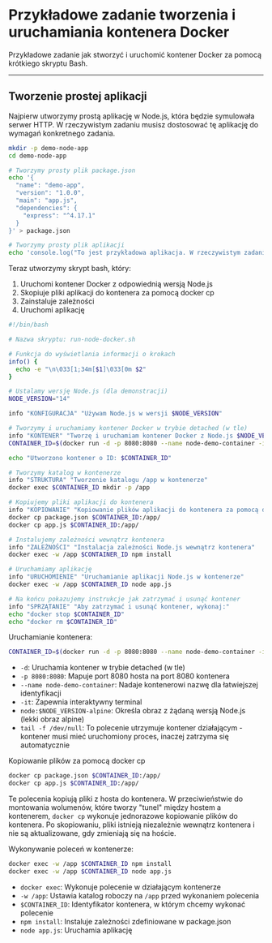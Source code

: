 # Przykładowe zadanie tworzenia i uruchamiania kontenera Docker

Przykładowe zadanie jak stworzyć i uruchomić kontener Docker za pomocą krótkiego skryptu Bash.

---
## Tworzenie prostej aplikacji
Najpierw utworzymy prostą aplikację w Node.js, która będzie symulowała serwer HTTP. W rzeczywistym zadaniu musisz dostosować tę aplikację do wymagań konkretnego zadania.
```bash
mkdir -p demo-node-app
cd demo-node-app

# Tworzymy prosty plik package.json
echo '{
  "name": "demo-app",
  "version": "1.0.0",
  "main": "app.js",
  "dependencies": {
    "express": "^4.17.1"
  }
}' > package.json

# Tworzymy prosty plik aplikacji
echo 'console.log("To jest przykładowa aplikacja. W rzeczywistym zadaniu musisz zaimplementować właściwy kod według wymagań.");' > app.js
```

Teraz utworzymy skrypt bash, który:
1. Uruchomi kontener Docker z odpowiednią wersją Node.js
2. Skopiuje pliki aplikacji do kontenera za pomocą docker cp
3. Zainstaluje zależności
4. Uruchomi aplikację
```sh
#!/bin/bash

# Nazwa skryptu: run-node-docker.sh

# Funkcja do wyświetlania informacji o krokach
info() {
  echo -e "\n\033[1;34m[$1]\033[0m $2"
}

# Ustalamy wersję Node.js (dla demonstracji)
NODE_VERSION="14"

info "KONFIGURACJA" "Używam Node.js w wersji $NODE_VERSION"

# Tworzymy i uruchamiamy kontener Docker w trybie detached (w tle)
info "KONTENER" "Tworzę i uruchamiam kontener Docker z Node.js $NODE_VERSION"
CONTAINER_ID=$(docker run -d -p 8080:8080 --name node-demo-container -it node:$NODE_VERSION-alpine tail -f /dev/null)

echo "Utworzono kontener o ID: $CONTAINER_ID"

# Tworzymy katalog w kontenerze
info "STRUKTURA" "Tworzenie katalogu /app w kontenerze"
docker exec $CONTAINER_ID mkdir -p /app

# Kopiujemy pliki aplikacji do kontenera
info "KOPIOWANIE" "Kopiowanie plików aplikacji do kontenera za pomocą docker cp"
docker cp package.json $CONTAINER_ID:/app/
docker cp app.js $CONTAINER_ID:/app/

# Instalujemy zależności wewnątrz kontenera
info "ZALEŻNOŚCI" "Instalacja zależności Node.js wewnątrz kontenera"
docker exec -w /app $CONTAINER_ID npm install

# Uruchamiamy aplikację
info "URUCHOMIENIE" "Uruchamianie aplikacji Node.js w kontenerze"
docker exec -w /app $CONTAINER_ID node app.js

# Na końcu pokazujemy instrukcje jak zatrzymać i usunąć kontener
info "SPRZĄTANIE" "Aby zatrzymać i usunąć kontener, wykonaj:"
echo "docker stop $CONTAINER_ID"
echo "docker rm $CONTAINER_ID"
```
Uruchamianie kontenera:
```sh
CONTAINER_ID=$(docker run -d -p 8080:8080 --name node-demo-container -it node:$NODE_VERSION-alpine tail -f /dev/null)
```
* `-d`: Uruchamia kontener w trybie detached (w tle)
* `-p 8080:8080`: Mapuje port 8080 hosta na port 8080 kontenera
* `--name node-demo-container`: Nadaje kontenerowi nazwę dla łatwiejszej identyfikacji
* `-it`: Zapewnia interaktywny terminal
* `node:$NODE_VERSION-alpine`: Określa obraz z żądaną wersją Node.js (lekki obraz alpine)
* `tail -f /dev/null`: To polecenie utrzymuje kontener działającym - kontener musi mieć uruchomiony proces, inaczej zatrzyma się automatycznie

Kopiowanie plików za pomocą docker cp
```sh
docker cp package.json $CONTAINER_ID:/app/
docker cp app.js $CONTAINER_ID:/app/
```
Te polecenia kopiują pliki z hosta do kontenera. W przeciwieństwie do montowania wolumenów, które tworzy "tunel" między hostem a kontenerem, `docker cp` wykonuje jednorazowe kopiowanie plików do kontenera. Po skopiowaniu, pliki istnieją niezależnie wewnątrz kontenera i nie są aktualizowane, gdy zmieniają się na hoście.

Wykonywanie poleceń w kontenerze:
```sh
docker exec -w /app $CONTAINER_ID npm install
docker exec -w /app $CONTAINER_ID node app.js
```
* `docker exec`: Wykonuje polecenie w działającym kontenerze
* `-w /app`: Ustawia katalog roboczy na `/app` przed wykonaniem polecenia
* `$CONTAINER_ID`: Identyfikator kontenera, w którym chcemy wykonać polecenie
* `npm install`: Instaluje zależności zdefiniowane w package.json
* `node app.js`: Uruchamia aplikację